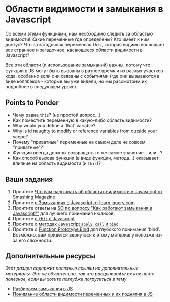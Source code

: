 # Области видимости и замыкания в Javascript

Со всеми этими функциями, нам необходимо следить за областью видимости! Какие переменные где определены? Кто имеет к ним доступ? Что за загадочная переменная `this`, которая видимо воплощает все странное и загадочное, касающееся области видимости в Javascript?

Все эти области (и использование замыканий) важны, потому что функции в JS могут быть вызваны в разное время и из разных участков кода, особенно если они связаны с событиями (где они вызываются в виде коллбэков - которые вы уже видели, но мы рассмотрим их подробнее в следующем уроке).

## Points to Ponder

* Чему равна `this`? (не простой вопрос...)
* Как поместить переменную в какую-либо область видимости?
* Why would you define a 'that' variable?
* Why is id naughty to modify or reference variables from outside your scope?
* Почему "приватные" переменные на самом деле не совсем "приватные"?
* Функции всегда должны возвращать то же самое значение... или.. ?
* Как способ вызова функции (в виде функции, метода...) оказывает влияние на область видимости (и `this`)?

## Ваши задания

1. Прочтите [Что вам надо знать об областях видимости в Javascript от Smashing Magazine](http://coding.smashingmagazine.com/2009/08/01/what-you-need-to-know-about-javascript-scope/)
2. Прочтите [о Замыканиях в Javascript от learn.jquery.com](http://learn.jquery.com/javascript-101/closures/)
2. Прочтите ответы на [SO по вопросу "Как работают замыкания в Javascript?"](http://stackoverflow.com/questions/111102/how-do-javascript-closures-work) для лучшего понимания нюансов.
3. Прочтите [о `this` в Javascript](http://javascriptissexy.com/understand-javascripts-this-with-clarity-and-master-it/)
4. Прочтите о [методах Javascript `apply`, `call` и `bind`](http://javascriptissexy.com/javascript-apply-call-and-bind-methods-are-essential-for-javascript-professionals/)
4. Прочтите о [Function.Prototype.Bind](http://coding.smashingmagazine.com/2014/01/23/understanding-javascript-function-prototype-bind/) для глубокого понимания 'bind'. Возможно, вам придется вернуться к этому материалу попозже из-за его сложности.

## Дополнительные ресурсы

*Этот раздел содержит полезные ссылки на дополнительные материалы. Это не обязательно, так что расценивайте их как нечто полезное, если вы хотите поглубже погрузиться в тему*

* [Разбираем замыкания в JS](http://javascriptissexy.com/understand-javascript-closures-with-ease/)
* [Понимание области видимости переменных и их поднятия в JS](http://javascriptissexy.com/javascript-variable-scope-and-hoisting-explained/)
